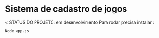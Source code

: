 <h1> Sistema de cadastro de jogos </h1>

< STATUS DO PROJETO: em desenvolvimento
Para rodar precisa instalar :

````
Node app.js
````
